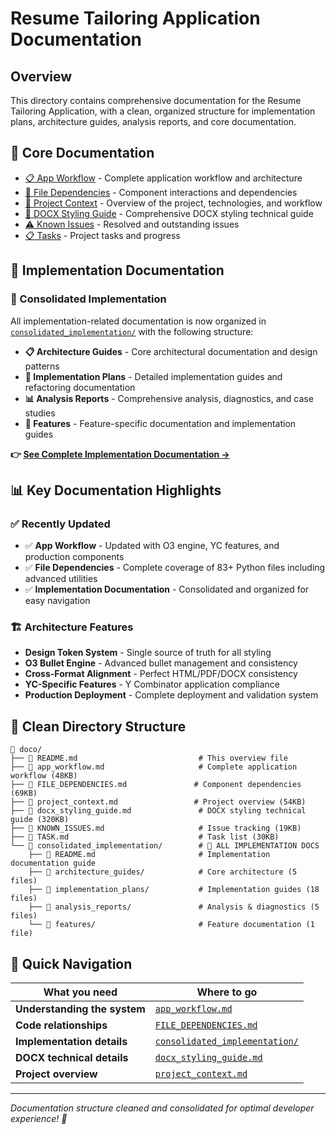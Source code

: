# Resume Tailoring Application Documentation

## Overview
This directory contains comprehensive documentation for the Resume Tailoring Application, with a clean, organized structure for implementation plans, architecture guides, analysis reports, and core documentation.

## 🎯 **Core Documentation**

- [📋 App Workflow](app_workflow.md) - Complete application workflow and architecture
- [🔗 File Dependencies](FILE_DEPENDENCIES.md) - Component interactions and dependencies  
- [📖 Project Context](project_context.md) - Overview of the project, technologies, and workflow
- [📘 DOCX Styling Guide](docx_styling_guide.md) - Comprehensive DOCX styling technical guide
- [⚠️ Known Issues](KNOWN_ISSUES.md) - Resolved and outstanding issues
- [📋 Tasks](TASK.md) - Project tasks and progress

## 🚀 **Implementation Documentation**

### **📁 Consolidated Implementation**
All implementation-related documentation is now organized in [`consolidated_implementation/`](consolidated_implementation/) with the following structure:

- **📋 Architecture Guides** - Core architectural documentation and design patterns
- **🚀 Implementation Plans** - Detailed implementation guides and refactoring documentation  
- **📊 Analysis Reports** - Comprehensive analysis, diagnostics, and case studies
- **🎨 Features** - Feature-specific documentation and implementation guides

**👉 [See Complete Implementation Documentation →](consolidated_implementation/README.md)**

## 📊 **Key Documentation Highlights**

### **✅ Recently Updated**
- ✅ **App Workflow** - Updated with O3 engine, YC features, and production components
- ✅ **File Dependencies** - Complete coverage of 83+ Python files including advanced utilities
- ✅ **Implementation Documentation** - Consolidated and organized for easy navigation

### **🏗️ Architecture Features**
- **Design Token System** - Single source of truth for all styling
- **O3 Bullet Engine** - Advanced bullet management and consistency  
- **Cross-Format Alignment** - Perfect HTML/PDF/DOCX consistency
- **YC-Specific Features** - Y Combinator application compliance
- **Production Deployment** - Complete deployment and validation system

## 📁 **Clean Directory Structure**

```
📁 doco/
├── 📄 README.md                           # This overview file
├── 📄 app_workflow.md                     # Complete application workflow (48KB)
├── 📄 FILE_DEPENDENCIES.md               # Component dependencies (69KB)  
├── 📄 project_context.md                 # Project overview (54KB)
├── 📄 docx_styling_guide.md               # DOCX styling technical guide (320KB)
├── 📄 KNOWN_ISSUES.md                     # Issue tracking (19KB)
├── 📄 TASK.md                             # Task list (30KB)
└── 📁 consolidated_implementation/        # 🎯 ALL IMPLEMENTATION DOCS
    ├── 📄 README.md                       # Implementation documentation guide
    ├── 📁 architecture_guides/            # Core architecture (5 files)
    ├── 📁 implementation_plans/           # Implementation guides (18 files)
    ├── 📁 analysis_reports/               # Analysis & diagnostics (5 files)
    └── 📁 features/                       # Feature documentation (1 file)
```

## 🎯 **Quick Navigation**

| What you need | Where to go |
|---------------|-------------|
| **Understanding the system** | [`app_workflow.md`](app_workflow.md) |
| **Code relationships** | [`FILE_DEPENDENCIES.md`](FILE_DEPENDENCIES.md) |
| **Implementation details** | [`consolidated_implementation/`](consolidated_implementation/) |
| **DOCX technical details** | [`docx_styling_guide.md`](docx_styling_guide.md) |
| **Project overview** | [`project_context.md`](project_context.md) |

---

*Documentation structure cleaned and consolidated for optimal developer experience! 🚀* 